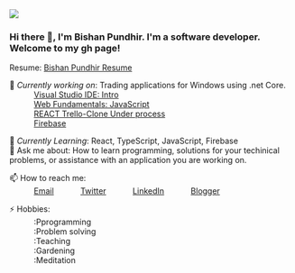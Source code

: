 <img src="https://www.google.com/url?sa=i&url=https%3A%2F%2Fin.linkedin.com%2Fin%2Fbishan-pundhir-003b0a69&psig=AOvVaw1AlA6rsgLVPvbRCAFd2ko7&ust=1600099942689000&source=images&cd=vfe&ved=0CAIQjRxqFwoTCPCKl_nC5usCFQAAAAAdAAAAABAD"/>
 
### Hi there 👋, I'm Bishan Pundhir. I'm a software developer. Welcome to my gh page! <br>
 
Resume:  [Bishan Pundhir Resume](https://bishanpundhir.firebaseapp.com/)
 
🔭 *Currently working on*:  Trading applications for Windows using .net Core. <br>
&nbsp;&nbsp;&nbsp;&nbsp;&nbsp;&nbsp;&nbsp;&nbsp;&nbsp;&nbsp; [Visual Studio IDE: Intro](https://www.youtube.com/watch?v=PZMq32-F6Ic)<br>
&nbsp;&nbsp;&nbsp;&nbsp;&nbsp;&nbsp;&nbsp;&nbsp;&nbsp;&nbsp; [Web Fundamentals: JavaScript](https://bishanscomputerworld.blogspot.com/2020/07/generate-textboxes-based-on-number.html)<br>
&nbsp;&nbsp;&nbsp;&nbsp;&nbsp;&nbsp;&nbsp;&nbsp;&nbsp;&nbsp; [REACT Trello-Clone Under process](https://progressiveteamwork.firebaseapp.com/)<br>
&nbsp;&nbsp;&nbsp;&nbsp;&nbsp;&nbsp;&nbsp;&nbsp;&nbsp;&nbsp; [Firebase](https://progressiveteamwork.firebaseapp.com/)<br>
 
🌱 *Currently Learning*: React, TypeScript, JavaScript, Firebase<br>
💬 Ask me about: How to learn programming, solutions for your techinical problems, or assistance with an application you are working on. <br>

📫 How to reach me: <br>
&nbsp;&nbsp;&nbsp;&nbsp;&nbsp;&nbsp;&nbsp;&nbsp;&nbsp;&nbsp; [Email](bishan.shubhamsoft@gmail.com)
&nbsp;&nbsp;&nbsp;&nbsp;&nbsp;&nbsp;&nbsp;&nbsp;&nbsp;&nbsp; [Twitter](https://twitter.com/bishanpundhir)
&nbsp;&nbsp;&nbsp;&nbsp;&nbsp;&nbsp;&nbsp;&nbsp;&nbsp;&nbsp; [LinkedIn](https://in.linkedin.com/in/bishan-pundhir-003b0a69)
&nbsp;&nbsp;&nbsp;&nbsp;&nbsp;&nbsp;&nbsp;&nbsp;&nbsp;&nbsp; [Blogger](https://bishanscomputerworld.blogspot.com/)
 
⚡ Hobbies:<br>
&nbsp;&nbsp;&nbsp;&nbsp;&nbsp;&nbsp;&nbsp;&nbsp;&nbsp;&nbsp; :Pprogramming<br>
&nbsp;&nbsp;&nbsp;&nbsp;&nbsp;&nbsp;&nbsp;&nbsp;&nbsp;&nbsp; :Problem solving<br>
&nbsp;&nbsp;&nbsp;&nbsp;&nbsp;&nbsp;&nbsp;&nbsp;&nbsp;&nbsp; :Teaching<br>
&nbsp;&nbsp;&nbsp;&nbsp;&nbsp;&nbsp;&nbsp;&nbsp;&nbsp;&nbsp; :Gardening<br>
&nbsp;&nbsp;&nbsp;&nbsp;&nbsp;&nbsp;&nbsp;&nbsp;&nbsp;&nbsp; :Meditation<br>
